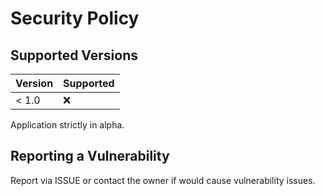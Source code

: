 # Security Policy

## Supported Versions

| Version | Supported          |
| ------- | ------------------ |
| < 1.0   | :x:                |

Application strictly in alpha.

## Reporting a Vulnerability

Report via ISSUE or contact the owner if would cause vulnerability issues.
